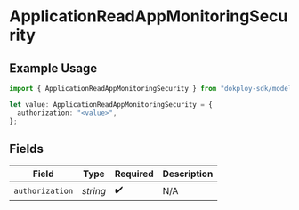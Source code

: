 # ApplicationReadAppMonitoringSecurity

## Example Usage

```typescript
import { ApplicationReadAppMonitoringSecurity } from "dokploy-sdk/models/operations";

let value: ApplicationReadAppMonitoringSecurity = {
  authorization: "<value>",
};
```

## Fields

| Field              | Type               | Required           | Description        |
| ------------------ | ------------------ | ------------------ | ------------------ |
| `authorization`    | *string*           | :heavy_check_mark: | N/A                |